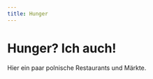 ```yaml
---
title: Hunger
---
```


# Hunger? Ich auch!

Hier ein paar polnische Restaurants und Märkte.

<CardContainer>
    <CardColumn>
        <LocationCard 
            title="Okrąglak (Zapiekanki)" 
            subtitle="Estery 46, 31-056 Kraków, Poland" 
            link="https://goo.gl/maps/bKEt77y5uUNDfnXy9"
            tag="Polski ab 1,50 €"
            description="Hier gibts einen Zapiekanki Stand nach dem anderen, welcher eeeecht fette Sandwiches verkauft. Aufs Zapiekanki kommt oft irgendwas drauf, das sich wie n Pizzabelag anhört. Auf alle Fälle echt billig und total ... fett. Hier gibts ab und zu auch ein paar Standln, welche ältere Sachen wie auf nem Flohmarkt verkaufen" />
    </CardColumn>
    <CardColumn>
        <LocationCard 
            title="KRAK-REST" 
            subtitle="Grodzka 43, 31-001 Kraków, Poland" 
            link="https://goo.gl/maps/S11xW5K97bWQx9wp8"
            tag="Polski"
            description="Billiges und geiles polnisches Essen." />
    </CardColumn>
    <CardColumn>
        <LocationCard 
            title="Górnik" 
            subtitle="Czysta 1, 31-121 Kraków, Poland" 
            link="https://goo.gl/maps/KKF8yayeSWxiXxEA7"
            tag="Polski"
            description="Hier gibts auch echt gutes polnisches Essen. Vor allem auch beliebt bei Studenten und für ein paar Pierogi ist ein Besuch auf alle Fälle wert!" />
    </CardColumn>
    <CardColumn>
        <LocationCard 
            title="Stary Kleparz" 
            subtitle="Rynek Kleparski, 31-150 Kraków, Poland" 
            link="https://goo.gl/maps/Rr2ELv8mqzeuKzjX8"
            tag="Markt"
            description="Wenn du auf nem polnischen Markt einkaufen willst, dann bist du hier richtig." />
    </CardColumn>
    <CardColumn>
        <LocationCard 
            title="Plac Targowy Nowy Kleparz" 
            subtitle="Długa, 30-962 Kraków, Poland" 
            link="https://goo.gl/maps/NroaSkNWhkp1gkoh7"
            tag="Markt"
            description="Auch auf dem Markt gibts geile polnische Sachen von echt netten babcias." />
    </CardColumn>
    <CardColumn>
        <LocationCard 
            title="Pierogi MR Vincent" 
            subtitle="Bożego Ciała 12, 33-332 Kraków, Poland" 
            link="https://goo.gl/maps/UPPjFh2xi1fwZ6JDA"
            tag="Polski"
            description="Pierogi, Pierogi, Pierogi, Pierogi, Pierogi, Pierogi, Pierogi przepyszny." />
    </CardColumn>
</CardContainer>